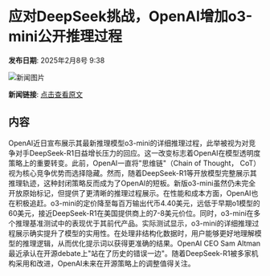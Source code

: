 # 应对DeepSeek挑战，OpenAI增加o3-mini公开推理过程

**发布日期**: 2025年2月8号 9:38

![新闻图片](https://pic.chinaz.com/picmap/thumb/202502061723419905_1.jpg)

**新闻链接**: [点击查看原文](https://www.aibase.com/zh/news/15155)

## 内容

OpenAI近日宣布展示其最新推理模型o3-mini的详细推理过程，此举被视为对竞争对手DeepSeek-R1日益增长压力的回应。这一改变标志着OpenAI在模型透明度策略上的重要转变。此前，OpenAI一直将"思维链"（Chain of Thought， CoT）视为核心竞争优势而选择隐藏。然而，随着DeepSeek-R1等开放模型完整展示其推理轨迹，这种封闭策略反而成为了OpenAI的短板。新版o3-mini虽然仍未完全开放原始标记，但提供了更清晰的推理过程展示。在性能和成本方面，OpenAI也在积极追赶。o3-mini的定价降至每百万输出代币4.40美元，远低于早期o1模型的60美元，接近DeepSeek-R1在美国提供商上的7-8美元价位。同时，o3-mini在多个推理基准测试中的表现优于其前代产品。实际测试显示，o3-mini的详细推理过程展示确实提升了模型的实用性。在处理非结构化数据时，用户能够更好地理解模型的推理逻辑，从而优化提示词以获得更准确的结果。OpenAI CEO Sam Altman最近承认在开源debate上"站在了历史的错误一边"。随着DeepSeek-R1被多家机构采用和改进，OpenAI未来在开源策略上的调整值得关注。
